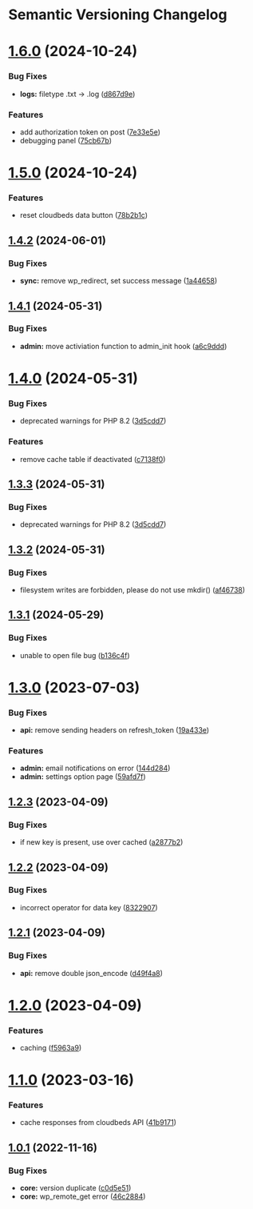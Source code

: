 # Semantic Versioning Changelog

# [1.6.0](https://github.com/MGPelloni/cloudbeds/compare/v1.5.0...v1.6.0) (2024-10-24)


### Bug Fixes

* **logs:** filetype .txt -> .log ([d867d9e](https://github.com/MGPelloni/cloudbeds/commit/d867d9e3063d336369eb9a39e57e104085ca07dc))


### Features

* add authorization token on post ([7e33e5e](https://github.com/MGPelloni/cloudbeds/commit/7e33e5e0d27cdbea450b7b49a2c3f8e80e5c180d))
* debugging panel ([75cb67b](https://github.com/MGPelloni/cloudbeds/commit/75cb67b60d2c798da1adfc62b9a13e9f770fdc0b))

# [1.5.0](https://github.com/MGPelloni/cloudbeds/compare/v1.4.2...v1.5.0) (2024-10-24)


### Features

* reset cloudbeds data button ([78b2b1c](https://github.com/MGPelloni/cloudbeds/commit/78b2b1c180425dd36d1f7c9bd1f705b9e0213d6d))

## [1.4.2](https://github.com/MGPelloni/cloudbeds/compare/v1.4.1...v1.4.2) (2024-06-01)


### Bug Fixes

* **sync:** remove wp_redirect, set success message ([1a44658](https://github.com/MGPelloni/cloudbeds/commit/1a44658caa6d805e5cc3d3ba25048c8fe954dabd))

## [1.4.1](https://github.com/MGPelloni/cloudbeds/compare/v1.4.0...v1.4.1) (2024-05-31)


### Bug Fixes

* **admin:** move activiation function to admin_init hook ([a6c9ddd](https://github.com/MGPelloni/cloudbeds/commit/a6c9ddddf77272a961d84a4c3bd558424b9d3cc2))

# [1.4.0](https://github.com/MGPelloni/cloudbeds/compare/v1.3.2...v1.4.0) (2024-05-31)


### Bug Fixes

* deprecated warnings for PHP 8.2 ([3d5cdd7](https://github.com/MGPelloni/cloudbeds/commit/3d5cdd7b94bd941cb0b4316fb887e28dae4b219e))


### Features

* remove cache table if deactivated ([c7138f0](https://github.com/MGPelloni/cloudbeds/commit/c7138f09977366a0b2421ff023fadb579d07859c))

## [1.3.3](https://github.com/MGPelloni/cloudbeds/compare/v1.3.2...v1.3.3) (2024-05-31)


### Bug Fixes

* deprecated warnings for PHP 8.2 ([3d5cdd7](https://github.com/MGPelloni/cloudbeds/commit/3d5cdd7b94bd941cb0b4316fb887e28dae4b219e))

## [1.3.2](https://github.com/MGPelloni/cloudbeds/compare/v1.3.1...v1.3.2) (2024-05-31)


### Bug Fixes

* filesystem writes are forbidden, please do not use mkdir() ([af46738](https://github.com/MGPelloni/cloudbeds/commit/af4673817b71c0aed77ad9fd735e40138e0d3102))

## [1.3.1](https://github.com/MGPelloni/cloudbeds/compare/v1.3.0...v1.3.1) (2024-05-29)


### Bug Fixes

* unable to open file bug ([b136c4f](https://github.com/MGPelloni/cloudbeds/commit/b136c4f2753157d253b959d9e6fa334da132032c))

# [1.3.0](https://github.com/MGPelloni/cloudbeds/compare/v1.2.3...v1.3.0) (2023-07-03)


### Bug Fixes

* **api:** remove sending headers on refresh_token ([19a433e](https://github.com/MGPelloni/cloudbeds/commit/19a433e7e83405866b710e8b28d29c9d72804a7f))


### Features

* **admin:** email notifications on error ([144d284](https://github.com/MGPelloni/cloudbeds/commit/144d284e081a0b11b93c7ccb46c345125304f49b))
* **admin:** settings option page ([59afd7f](https://github.com/MGPelloni/cloudbeds/commit/59afd7f5e3e17d8ff1a0a19beba1192f0e8c3a62))

## [1.2.3](https://github.com/MGPelloni/cloudbeds/compare/v1.2.2...v1.2.3) (2023-04-09)


### Bug Fixes

* if new key is present, use over cached ([a2877b2](https://github.com/MGPelloni/cloudbeds/commit/a2877b2964298dcc214af25c67fdc78e94d99402))

## [1.2.2](https://github.com/MGPelloni/cloudbeds/compare/v1.2.1...v1.2.2) (2023-04-09)


### Bug Fixes

* incorrect operator for data key ([8322907](https://github.com/MGPelloni/cloudbeds/commit/83229075d8f0eaee0c30968b1d302a58dde911f2))

## [1.2.1](https://github.com/MGPelloni/cloudbeds/compare/v1.2.0...v1.2.1) (2023-04-09)


### Bug Fixes

* **api:** remove double json_encode ([d49f4a8](https://github.com/MGPelloni/cloudbeds/commit/d49f4a84fbb78d606759a8f21e632c7bbb960b37))

# [1.2.0](https://github.com/MGPelloni/cloudbeds/compare/v1.1.0...v1.2.0) (2023-04-09)


### Features

* caching ([f5963a9](https://github.com/MGPelloni/cloudbeds/commit/f5963a92bb135eb7f95db85ae1a0282b4c41cec4))

# [1.1.0](https://github.com/MGPelloni/cloudbeds/compare/v1.0.1...v1.1.0) (2023-03-16)


### Features

* cache responses from cloudbeds API ([41b9171](https://github.com/MGPelloni/cloudbeds/commit/41b9171420d32f03470361af905d54d7974b12d9))

## [1.0.1](https://github.com/MGPelloni/cloudbeds/compare/v1.0.0...v1.0.1) (2022-11-16)


### Bug Fixes

* **core:** version duplicate ([c0d5e51](https://github.com/MGPelloni/cloudbeds/commit/c0d5e5181ea226863627238fc216bacc0965c855))
* **core:** wp_remote_get error ([46c2884](https://github.com/MGPelloni/cloudbeds/commit/46c2884c5a42e70c64203c00e398db5517a8c157))
